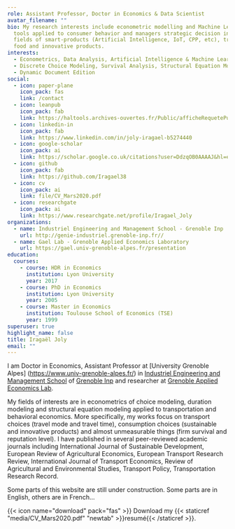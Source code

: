 ```yaml
---
role: Assistant Professor, Doctor in Economics & Data Scientist
avatar_filename: ""
bio: My research interests include econometric modelling and Machine Learning
  tools applied to consumer behavior and managers strategic decision in the
  fields of smart-products (Artificial Intelligence, IoT, CPP, etc), transport,
  food and innovative products.
interests:
  - Econometrics, Data Analysis, Artificial Intelligence & Machine Learning
  - Discrete Choice Modeling, Survival Analysis, Structural Equation Modelling
  - Dynamic Document Edition
social:
  - icon: paper-plane
    icon_pack: fas
    link: /contact
  - icon: leanpub
    icon_pack: fab
    link: https://haltools.archives-ouvertes.fr/Public/afficheRequetePubli.php?auteur_exp=iragael+joly&CB_ref_biblio=oui&langue=Anglais&tri_exp=annee_publi&tri_exp2=typdoc&tri_exp3=date_publi&ordre_aff=TA&Fen=Aff&css=../css/VisuOmbreVignettes.css
  - icon: linkedin-in
    icon_pack: fab
    link: https://www.linkedin.com/in/joly-iragael-b5274440
  - icon: google-scholar
    icon_pack: ai
    link: https://scholar.google.co.uk/citations?user=DdzqOB0AAAAJ&hl=en
  - icon: github
    icon_pack: fab
    link: https://github.com/Iragael38
  - icon: cv
    icon_pack: ai
    link: file/CV_Mars2020.pdf
  - icon: researchgate
    icon_pack: ai
    link: https://www.researchgate.net/profile/Iragael_Joly
organizations:
  - name: Industriel Engineering and Management School - Grenoble Inp
    url: http://genie-industriel.grenoble-inp.fr//
  - name: Gael Lab - Grenoble Applied Economics Laboratory
    url: https://gael.univ-grenoble-alpes.fr/presentation
education:
  courses:
    - course: HDR in Economics
      institution: Lyon University
      year: 2017
    - course: PhD in Economics
      institution: Lyon University
      year: 2005
    - course: Master in Economics
      institution: Toulouse School of Economics (TSE)
      year: 1999
superuser: true
highlight_name: false
title: Iragaël Joly
email: ""
---
```


I am Doctor in Economics, Assistant Professor at [University Grenoble Alpes] (https://www.univ-grenoble-alpes.fr/) in [Industriel Engineering and Management School](http://genie-industriel.grenoble-inp.fr//) of [Grenoble Inp](http://www.grenoble-inp.fr/) and researcher at [Grenoble Applied Economics Lab](https://gael.univ-grenoble-alpes.fr/presentation). 

My fields of interests are in econometrics of choice modeling, duration modeling and structural equation modeling applied to transportation and behavioral economics. More specifically, my works focus on transport choices (travel mode and travel time), consumption choices (sustainable and innovative products) and almost unmeasurable things (firm survival and reputation level). I have published in several peer-reviewed academic journals including International Journal of Sustainable Development, European Review of Agricultural Economics, European Transport Research Review, International Journal of Transport Economics, Review of Agricultural and Environmental Studies, Transport Policy, Transportation Research Record.

Some parts of this website are still under construction. Some parts are in English, others are in French...

{{< icon name="download" pack="fas" >}} Download my {{< staticref "media/CV_Mars2020.pdf" "newtab" >}}resumé{{< /staticref >}}.
